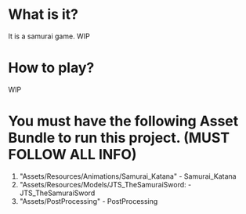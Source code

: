 # What is it?
It is a samurai game. WIP

# How to play?
WIP

# You must have the following Asset Bundle to run this project. (MUST FOLLOW ALL INFO)
1) "Assets/Resources/Animations/Samurai_Katana" - Samurai_Katana
2) "Assets/Resources/Models/JTS_TheSamuraiSword: - JTS_TheSamuraiSword
3) "Assets/PostProcessing" - PostProcessing
